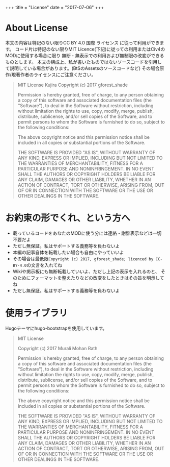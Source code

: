 +++
title = "License"
date = "2017-07-06"
+++

# About License
本文の内容は特記のない限りCC BY 4.0 国際 ライセンス に従って利用ができます。
コード片は特記のない限りMIT Licence(下記)に従っての利用またはCiv4のMODに使用する場合に限り
無断・無表示での利用および無制限の改変ができるものとします。
本文の構成上、私が書いたものではないソースコードを引用して説明している場合があります。(BtSのAssetsのソースコードなど)
その場合原作/現著作者のライセンスにご注意ください。

> MIT License 
> Kujira
> Copyright (c) 2017 gforest_shade
> 
> Permission is hereby granted, free of charge, to any person obtaining a copy of this software and associated documentation files (the "Software"), to deal in the Software without restriction, including without limitation the rights to use, copy, modify, merge, publish, distribute, sublicense, and/or sell copies of the Software, and to permit persons to whom the Software is furnished to do so, subject to the following conditions:
> 
> The above copyright notice and this permission notice shall be included in all copies or substantial portions of the Software.
> 
> THE SOFTWARE IS PROVIDED "AS IS", WITHOUT WARRANTY OF ANY KIND, EXPRESS OR IMPLIED, INCLUDING BUT NOT LIMITED TO THE WARRANTIES OF MERCHANTABILITY, FITNESS FOR A PARTICULAR PURPOSE AND NONINFRINGEMENT. IN NO EVENT SHALL THE AUTHORS OR COPYRIGHT HOLDERS BE LIABLE FOR ANY CLAIM, DAMAGES OR OTHER LIABILITY, WHETHER IN AN ACTION OF CONTRACT, TORT OR OTHERWISE, ARISING FROM, OUT OF OR IN CONNECTION WITH THE SOFTWARE OR THE USE OR OTHER DEALINGS IN THE SOFTWARE.

# お約束の形でくれ、という方へ
- 載っているコードをあなたのMODに使う分には連絡・謝辞表示などは一切不要だよ
- ただし無保証。私はサポートする義務等を負わないよ
- 本編の記事自体を転載したい場合も自由にやっていいよ
- その場合は最低限`Copyright (c) 2017, gforest_shade; licenced by CC-BY-4.0`の文言を入れてね
- Wikiや掲示板にも無断転載していいよ、ただし上記の表示を入れるのと、
そのためにフォーマットを整えたりなどの改変をしたときはその旨を明示してね
- ただし無保証。私はサポートする義務等を負わないよ

# 使用ライブラリ
Hugoテーマにhugo-bootstrapを使用しています。

> MIT License
>
> Copyright (c) 2017 Murali Mohan Rath
> 
> Permission is hereby granted, free of charge, to any person obtaining a copy
> of this software and associated documentation files (the "Software"), to deal
> in the Software without restriction, including without limitation the rights
> to use, copy, modify, merge, publish, distribute, sublicense, and/or sell
> copies of the Software, and to permit persons to whom the Software is
> furnished to do so, subject to the following conditions:
> 
> The above copyright notice and this permission notice shall be included in all
> copies or substantial portions of the Software.
>
> THE SOFTWARE IS PROVIDED "AS IS", WITHOUT WARRANTY OF ANY KIND, EXPRESS OR
> IMPLIED, INCLUDING BUT NOT LIMITED TO THE WARRANTIES OF MERCHANTABILITY,
> FITNESS FOR A PARTICULAR PURPOSE AND NONINFRINGEMENT. IN NO EVENT SHALL THE
> AUTHORS OR COPYRIGHT HOLDERS BE LIABLE FOR ANY CLAIM, DAMAGES OR OTHER
> LIABILITY, WHETHER IN AN ACTION OF CONTRACT, TORT OR OTHERWISE, ARISING FROM,
> OUT OF OR IN CONNECTION WITH THE SOFTWARE OR THE USE OR OTHER DEALINGS IN THE
> SOFTWARE.
